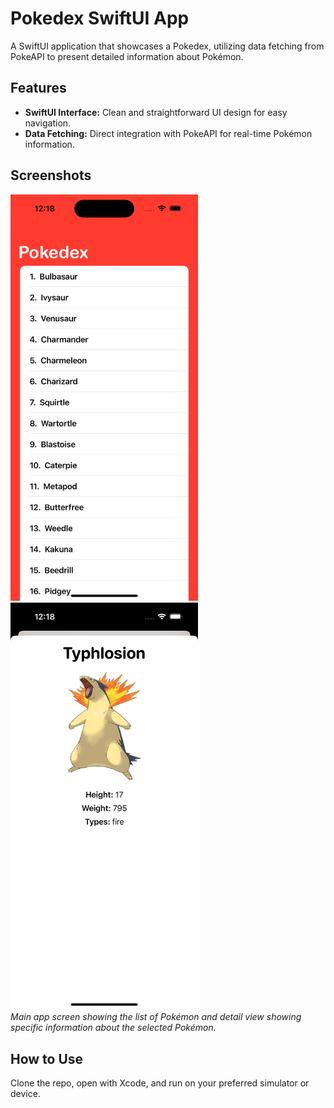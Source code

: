 #  Pokedex SwiftUI App

A SwiftUI application that showcases a Pokedex, utilizing data fetching from PokeAPI to present detailed information about Pokémon.

## Features

- **SwiftUI Interface:** Clean and straightforward UI design for easy navigation.
- **Data Fetching:** Direct integration with PokeAPI for real-time Pokémon information.

## Screenshots

<img src="listview.png" alt="Main Screen" width="300"/> <img src="detailsview.png" alt="Pokémon Detail" width="300"/>
<br>
*Main app screen showing the list of Pokémon and detail view showing specific information about the selected Pokémon.*

## How to Use

Clone the repo, open with Xcode, and run on your preferred simulator or device.

